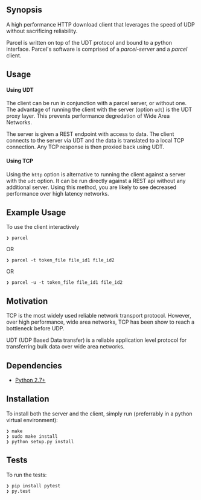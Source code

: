 ## Synopsis

A high performance HTTP download client that leverages the speed of UDP without sacrificing reliability.

Parcel is written on top of the UDT protocol and bound to a python interface.  Parcel's software is comprised of a *parcel-server* and a *parcel* client.

## Usage

#### Using UDT

The client can be run in conjunction with a parcel server, or without one.  The advantage of running the client with the server (option `udt`) is the UDT proxy layer.  This prevents performance degredation of Wide Area Networks.

The server is given a REST endpoint with access to data.  The client connects to the server via UDT and the data is translated to a local TCP connection. Any TCP response is then proxied back using UDT.

#### Using TCP

Using the `http` option is alternative to running the client against a server with the `udt` option.  It can be run directly against a REST api without any additional server. Using this method, you are likely to see decreased performance over high latency networks.

## Example Usage
To use the client interactively
```
❯ parcel
```
OR
```
❯ parcel -t token_file file_id1 file_id2
```
OR
```
❯ parcel -u -t token_file file_id1 file_id2
```

## Motivation

TCP is the most widely used reliable network transport protocol. However, over high performance, wide area networks, TCP has been show to reach a bottleneck before UDP.

UDT (UDP Based Data transfer) is a reliable application level protocol for transferring bulk data over wide area networks.

## Dependencies

- [Python 2.7+](http://python.org/)

## Installation

To install both the server and the client, simply run (preferrably in a python virtual environment):
```
❯ make
❯ sudo make install
❯ python setup.py install
```

## Tests

To run the tests:

```
❯ pip install pytest
❯ py.test
```
